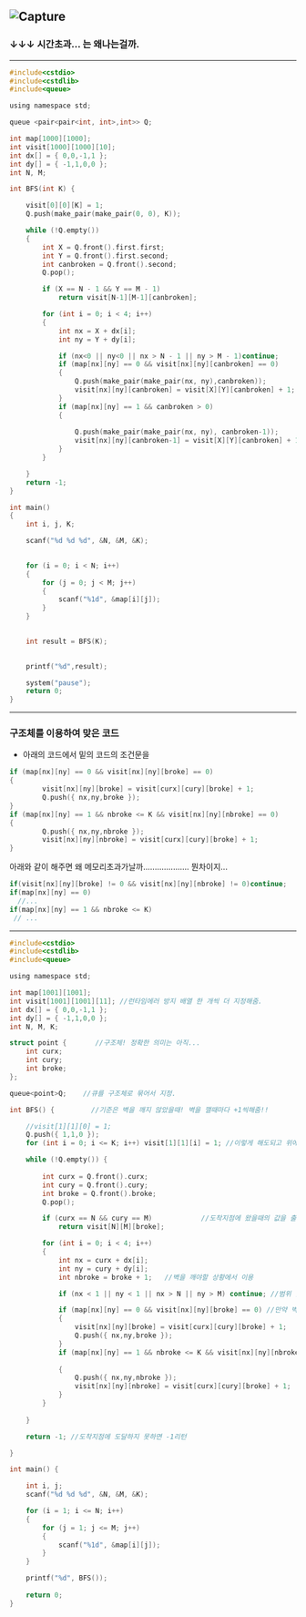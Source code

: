 ![Capture](https://user-images.githubusercontent.com/29946480/58564610-8c454580-822d-11e9-8d0d-b161438456ae.PNG)
---------------------------------------------------------------------------------------
### ↓↓↓ 시간초과... 는 왜나는걸까.
--------------------------------------------------------------------------------------

```c
#include<cstdio>
#include<cstdlib>
#include<queue>

using namespace std;

queue <pair<pair<int, int>,int>> Q;

int map[1000][1000];
int visit[1000][1000][10];
int dx[] = { 0,0,-1,1 };
int dy[] = { -1,1,0,0 };
int N, M;

int BFS(int K) {

	visit[0][0][K] = 1;
	Q.push(make_pair(make_pair(0, 0), K));

	while (!Q.empty())
	{
		int X = Q.front().first.first;
		int Y = Q.front().first.second;
		int canbroken = Q.front().second;
		Q.pop();

		if (X == N - 1 && Y == M - 1)
			return visit[N-1][M-1][canbroken];

		for (int i = 0; i < 4; i++)
		{
			int nx = X + dx[i];
			int ny = Y + dy[i];

			if (nx<0 || ny<0 || nx > N - 1 || ny > M - 1)continue;
			if (map[nx][ny] == 0 && visit[nx][ny][canbroken] == 0)
			{
				Q.push(make_pair(make_pair(nx, ny),canbroken));
				visit[nx][ny][canbroken] = visit[X][Y][canbroken] + 1;
			}
			if (map[nx][ny] == 1 && canbroken > 0)
			{
				
				Q.push(make_pair(make_pair(nx, ny), canbroken-1));
				visit[nx][ny][canbroken-1] = visit[X][Y][canbroken] + 1;
			}
		}

	}
	return -1;
}

int main()
{
	int i, j, K;

	scanf("%d %d %d", &N, &M, &K);
	

	for (i = 0; i < N; i++)
	{
		for (j = 0; j < M; j++)
		{
			scanf("%1d", &map[i][j]);
		}
	}
	

	int result = BFS(K);

	
	printf("%d",result);

	system("pause");
	return 0;
}
```
--------------------------------------------------------------------------------------------------------------
### 구조체를 이용하여 맞은 코드


- 아래의 코드에서 밑의 코드의 조건문을

```c
if (map[nx][ny] == 0 && visit[nx][ny][broke] == 0) 
{
		visit[nx][ny][broke] = visit[curx][cury][broke] + 1;
		Q.push({ nx,ny,broke });
}
if (map[nx][ny] == 1 && nbroke <= K && visit[nx][ny][nbroke] == 0) 
{
		Q.push({ nx,ny,nbroke });
		visit[nx][ny][nbroke] = visit[curx][cury][broke] + 1;
}
```

아래와 같이 해주면 왜 메모리초과가날까....................
뭔차이지...

```c
if(visit[nx][ny][broke] != 0 && visit[nx][ny][nbroke] != 0)continue;
if(map[nx][ny] == 0)
  //...
if(map[nx][ny] == 1 && nbroke <= K)
 // ...
```
-------------------------------------------------------------------------------------------------------------
```c
#include<cstdio>
#include<cstdlib>
#include<queue>

using namespace std;

int map[1001][1001];
int visit[1001][1001][11]; //런타임에러 방지 배열 한 개씩 더 지정해줌.
int dx[] = { 0,0,-1,1 };
int dy[] = { -1,1,0,0 };
int N, M, K;

struct point {       //구조체! 정확한 의미는 아직...
	int curx;
	int cury;
	int broke;
};

queue<point>Q;    //큐를 구조체로 묶어서 지정.

int BFS() {         //기준은 벽을 깨지 않았을때! 벽을 깰때마다 +1씩해줌!!

	//visit[1][1][0] = 1;
	Q.push({ 1,1,0 });
	for (int i = 0; i <= K; i++) visit[1][1][i] = 1; //이렇게 해도되고 위에 visit[1][1][0] = 1;이렇게 해줘도됨.

	while (!Q.empty()) {
	
		int curx = Q.front().curx;
		int cury = Q.front().cury;
		int broke = Q.front().broke;
		Q.pop();

		if (curx == N && cury == M)            //도착지점에 왔을때의 값을 출력.
			return visit[N][M][broke];

		for (int i = 0; i < 4; i++)
		{
			int nx = curx + dx[i];
			int ny = cury + dy[i];
			int nbroke = broke + 1;   //벽을 깨야할 상황에서 이용

			if (nx < 1 || ny < 1 || nx > N || ny > M) continue; //범위 벗어나면 continue로 아래코드실행.

			if (map[nx][ny] == 0 && visit[nx][ny][broke] == 0) //만약 벽이 없고, 방문하지 않았다면
			{
				visit[nx][ny][broke] = visit[curx][cury][broke] + 1;
				Q.push({ nx,ny,broke });
			}
			if (map[nx][ny] == 1 && nbroke <= K && visit[nx][ny][nbroke] == 0) //벽이있고, 방문하지 않았고, 
			                                                                    //벽을 깰수 있는 수가 남아있다면
			{
				Q.push({ nx,ny,nbroke });
				visit[nx][ny][nbroke] = visit[curx][cury][broke] + 1;
			}
		}
	
	}

	return -1; //도착지점에 도달하지 못하면 -1리턴

}

int main() {

	int i, j;
	scanf("%d %d %d", &N, &M, &K);

	for (i = 1; i <= N; i++)
	{
		for (j = 1; j <= M; j++)
		{
			scanf("%1d", &map[i][j]);
		}
	}

	printf("%d", BFS());
	
	return 0;
}
```
